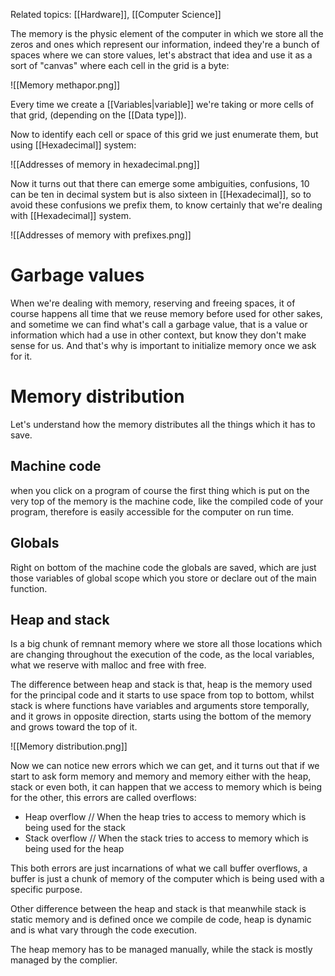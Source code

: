  Related topics: [[Hardware]], [[Computer Science]]

The memory is the physic element of the computer in which we store all the zeros and ones which represent our information, indeed they're a bunch of spaces where we can store values, let's abstract that idea and use it as a sort of "canvas" where each cell in the grid is a byte: 

![[Memory methapor.png]]

Every time we create a [[Variables|variable]] we're taking or more cells of that grid, (depending on the [[Data type]]).

Now to identify each cell or space of this grid we just enumerate them, but using [[Hexadecimal]] system: 

![[Addresses of memory in hexadecimal.png]]

Now it turns out that there can emerge some ambiguities, confusions, 10 can be ten in decimal system but is also sixteen in [[Hexadecimal]], so to avoid these confusions we prefix them, to know certainly that we're dealing with [[Hexadecimal]] system. 

![[Addresses of memory with prefixes.png]]

# Garbage values

When we're dealing with memory, reserving and freeing spaces, it of course happens all time that we reuse memory before used for other sakes, and sometime we can find what's call a garbage value, that is a value or information which had a use in other context, but know they don't make sense for us. And that's why is important to initialize memory once we ask for it.


# Memory distribution 

Let's understand how the memory distributes all the things which it has to save.

## Machine code

when you click on a program of course the first thing which is put on the very top of the memory is the machine code, like the compiled code of your program, therefore is easily accessible for the computer on run time. 

## Globals

Right on bottom of the machine code the globals are saved, which are just those variables of global scope which you store or declare out of the main function.

## Heap and stack

Is a big chunk of remnant memory where we store all those locations which are changing throughout the execution of the code, as the local variables, what we reserve with malloc and free with free. 

The difference between heap and stack is that, heap is the memory used for the principal code and it starts to use space from top to bottom, whilst stack is where functions have variables and arguments store temporally, and it grows in opposite direction, starts using the bottom of the memory and grows toward the top of it. 

![[Memory distribution.png]]

Now we can notice new errors which we can get, and it turns out that if we start to ask form memory and memory and memory either with the heap, stack or even both, it can happen that we access to memory which is being for the other, this errors are called overflows: 

+ Heap overflow // When the heap tries to access to memory which is being used for the stack
+ Stack overflow // When the stack tries to access to memory which is being used for the heap 

This both errors are just incarnations of what we call buffer overflows, a buffer is just a chunk of memory of the computer which is being used with a specific purpose. 

Other difference between the heap and stack is that meanwhile stack is static memory and is defined once we compile de code, heap is dynamic and is what vary through the code execution. 

The heap memory has to be managed manually, while the stack is mostly managed by the complier. 